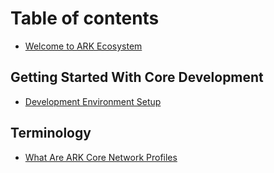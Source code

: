 # Table of contents

* [Welcome to ARK Ecosystem](README.md)

## Getting Started With Core Development <a id="core-getting-started"></a>

* [Development Environment Setup](core-getting-started/setting-up-your-development-environment.md)

## Terminology

* [What Are ARK Core Network Profiles](terminology/core-network-profiles.md)

